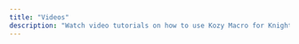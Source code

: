 ```yaml
---
title: "Videos"
description: "Watch video tutorials on how to use Kozy Macro for Knight Online and Rise Online"
---
```

